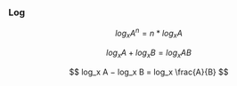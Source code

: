### Log


$$
log_x A^n = n*log_x A
$$

$$
log_x A + log_x B = log_x AB
$$

$$
log_x A − log_x B = log_x \frac{A}{B}
$$


